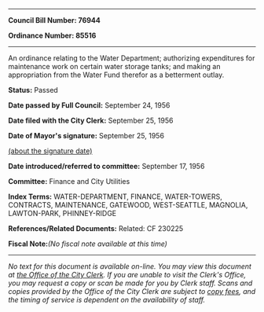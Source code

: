 

********

**Council Bill Number: 76944**
   
**Ordinance Number: 85516**
********

 An ordinance relating to the Water Department; authorizing expenditures for maintenance work on certain water storage tanks; and making an appropriation from the Water Fund therefor as a betterment outlay.

**Status:** Passed
   
**Date passed by Full Council:** September 24, 1956
   
**Date filed with the City Clerk:** September 25, 1956
   
**Date of Mayor's signature:** September 25, 1956
   
[(about the signature date)](/~public/approvaldate.htm)
   
   
   
**Date introduced/referred to committee:** September 17, 1956
   
**Committee:** Finance and City Utilities
   
   
**Index Terms:** WATER-DEPARTMENT, FINANCE, WATER-TOWERS, CONTRACTS, MAINTENANCE, GATEWOOD, WEST-SEATTLE, MAGNOLIA, LAWTON-PARK, PHINNEY-RIDGE

**References/Related Documents:** Related: CF 230225

**Fiscal Note:**_(No fiscal note available at this time)_
********

_No text for this document is available on-line. You may view this document at [the Office of the City Clerk](http://www.seattle.gov/leg/clerk/contactUs.htm). If you are unable to visit the Clerk's Office, you may request a copy or scan be made for you by Clerk staff. Scans and copies provided by the Office of the City Clerk are subject to [copy fees](http://clerk.seattle.gov/~public/clerkfees.htm), and the timing of service is dependent on the availability of staff._


